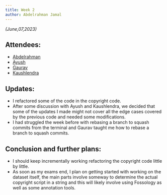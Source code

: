 ```yaml
---
title: Week 2
author: Abdelrahman Jamal
---
```

<!--
SPDX-License-Identifier: CC-BY-SA-4.0

SPDX-FileCopyrightText: 2023 Abdelrahman Jamal <abdelrahmanjamal5565@gmail.com>
-->

*(June,07,2023)*

## Attendees:

* [Abdelrahman](https://github.com/Hero2323)
* [Ayush](https://github.com/hastagAB)
* [Gaurav](https://github.com/GMishx)
* [Kaushlendra](https://github.com/Kaushl2208)

## Updates:
- I refactored some of the code in the copyright code.
- After some discussion with Ayush and Kaushlendra, we decided that some of the updates I made might not cover all the edge cases covered by the previous code and needed some modifications.
- I had struggled the week before with rebasing a branch to squash commits from the terminal and Gaurav taught me how to rebase a branch to squash commits.

## Conclusion and further plans:
- I should keep incrementally working refactoring the copyright code little by little.
- As soon as my exams end, I plan on getting started with working on the dataset itself, the main parts involve someway to determine the actual copyright script in a string and this will likely involve using Fossology as well as some annotation tools.
